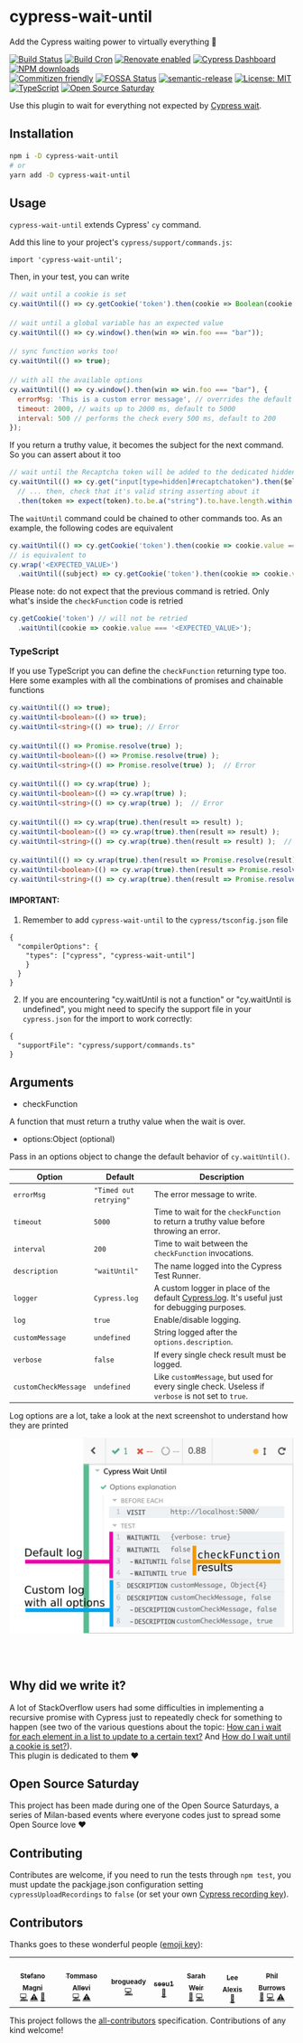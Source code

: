 # cypress-wait-until

Add the Cypress waiting power to virtually everything 🎉

[![Build Status](https://travis-ci.com/NoriSte/cypress-wait-until.svg?branch=master)](https://travis-ci.com/NoriSte/cypress-wait-until)
[![Build Cron](https://img.shields.io/badge/build%20cron-weekly-44cc11.svg)](https://travis-ci.com/NoriSte/cypress-wait-until)
[![Renovate enabled](https://img.shields.io/badge/renovate-enabled-brightgreen.svg)](https://renovatebot.com/)
[![Cypress Dashboard](https://img.shields.io/static/v1?label=Cypress&message=Dashboard&color=00BF88)](https://dashboard.cypress.io/#/projects/g21npg/runs)
[![NPM downloads](https://img.shields.io/npm/dw/cypress-wait-until?color=CB3836)](https://www.npmjs.com/package/cypress-wait-until)
<br />
[![Commitizen friendly](https://img.shields.io/badge/commitizen-friendly-brightgreen.svg)](http://commitizen.github.io/cz-cli/)
[![FOSSA Status](https://app.fossa.io/api/projects/git%2Bgithub.com%2FNoriSte%2Fcypress-wait-until.svg?type=shield)](https://app.fossa.io/projects/git%2Bgithub.com%2FNoriSte%2Fcypress-wait-until?ref=badge_shield) [![semantic-release](https://img.shields.io/badge/%20%20%F0%9F%93%A6%F0%9F%9A%80-semantic--release-e10079.svg)](https://github.com/semantic-release/semantic-release) [![License: MIT](https://img.shields.io/badge/License-MIT-yellow.svg)](https://opensource.org/licenses/MIT)
[![TypeScript](https://badges.frapsoft.com/typescript/love/typescript.svg?v=101)](https://github.com/ellerbrock/typescript-badges/)
[![Open Source
Saturday](https://img.shields.io/badge/%E2%9D%A4%EF%B8%8F-open%20source%20saturday-F64060.svg)](https://www.meetup.com/it-IT/Open-Source-Saturday-Milano/)

Use this plugin to wait for everything not expected by [Cypress wait](https://docs.cypress.io/api/commands/wait.html#Syntax).

## Installation

```bash
npm i -D cypress-wait-until
# or
yarn add -D cypress-wait-until
```

## Usage

`cypress-wait-until` extends Cypress' `cy` command.

Add this line to your project's `cypress/support/commands.js`:

```
import 'cypress-wait-until';
```

Then, in your test, you can write

```javascript
// wait until a cookie is set
cy.waitUntil(() => cy.getCookie('token').then(cookie => Boolean(cookie && cookie.value)));

// wait until a global variable has an expected value
cy.waitUntil(() => cy.window().then(win => win.foo === "bar"));

// sync function works too!
cy.waitUntil(() => true);

// with all the available options
cy.waitUntil(() => cy.window().then(win => win.foo === "bar"), {
  errorMsg: 'This is a custom error message', // overrides the default error message
  timeout: 2000, // waits up to 2000 ms, default to 5000
  interval: 500 // performs the check every 500 ms, default to 200
});
```

If you return a truthy value, it becomes the subject for the next command. So you can assert about
it too

```javascript
// wait until the Recaptcha token will be added to the dedicated hidden input field...
cy.waitUntil(() => cy.get("input[type=hidden]#recaptchatoken").then($el => $el.val()))
  // ... then, check that it's valid string asserting about it
  .then(token => expect(token).to.be.a("string").to.have.length.within(1, 1000));
```

The `waitUntil` command could be chained to other commands too. As an example, the following codes are equivalent
```javascript
cy.waitUntil(() => cy.getCookie('token').then(cookie => cookie.value === '<EXPECTED_VALUE>'));
// is equivalent to
cy.wrap('<EXPECTED_VALUE>')
  .waitUntil((subject) => cy.getCookie('token').then(cookie => cookie.value === subject));
```
Please note: do not expect that the previous command is retried. Only what's inside the `checkFunction` code is retried
```javascript
cy.getCookie('token') // will not be retried
  .waitUntil(cookie => cookie.value === '<EXPECTED_VALUE>');
```


### TypeScript

If you use TypeScript you can define the `checkFunction` returning type too. Here some examples with all the combinations of promises and chainable functions

```typescript
cy.waitUntil(() => true);
cy.waitUntil<boolean>(() => true);
cy.waitUntil<string>(() => true); // Error

cy.waitUntil(() => Promise.resolve(true) );
cy.waitUntil<boolean>(() => Promise.resolve(true) );
cy.waitUntil<string>(() => Promise.resolve(true) );  // Error

cy.waitUntil(() => cy.wrap(true) );
cy.waitUntil<boolean>(() => cy.wrap(true) );
cy.waitUntil<string>(() => cy.wrap(true) );  // Error

cy.waitUntil(() => cy.wrap(true).then(result => result) );
cy.waitUntil<boolean>(() => cy.wrap(true).then(result => result) );
cy.waitUntil<string>(() => cy.wrap(true).then(result => result) );  // Error

cy.waitUntil(() => cy.wrap(true).then(result => Promise.resolve(result)) );
cy.waitUntil<boolean>(() => cy.wrap(true).then(result => Promise.resolve(result)) );
cy.waitUntil<string>(() => cy.wrap(true).then(result => Promise.resolve(result)) );  // Error
```

#### IMPORTANT:
1. Remember to add `cypress-wait-until` to the `cypress/tsconfig.json` file

```
{
  "compilerOptions": {
    "types": ["cypress", "cypress-wait-until"]
    }
  }
}
```

2. If you are encountering "cy.waitUntil is not a function" or "cy.waitUntil is undefined", you might need to specify the support file in your `cypress.json` for the import to work correctly:

```
{
  "supportFile": "cypress/support/commands.ts"
}

```



## Arguments

- checkFunction

A function that must return a truthy value when the wait is over.

- options:Object (optional)

Pass in an options object to change the default behavior of `cy.waitUntil()`.

| Option               | Default                | Description                                                                                                                                               |
| -------------------- | ---------------------- | --------------------------------------------------------------------------------------------------------------------------------------------------------- |
| `errorMsg`           | `"Timed out retrying"` | The error message to write.                                                                                                                               |
| `timeout`            | `5000`                 | Time to wait for the `checkFunction` to return a truthy value before throwing an error.                                                                   |
| `interval`           | `200`                  | Time to wait between the `checkFunction` invocations.                                                                                                     |
| `description`        | `"waitUntil"`          | The name logged into the Cypress Test Runner.                                                                                                             |
| `logger`             | `Cypress.log`          | A custom logger in place of the default [Cypress.log](https://docs.cypress.io/api/cypress-api/cypress-log.html). It's useful just for debugging purposes. |
| `log`                | `true`                 | Enable/disable logging.                                                                                                                                   |
| `customMessage`      | `undefined`            | String logged after the `options.description`.                                                                                                            |
| `verbose`            | `false`                | If every single check result must be logged.                                                                                                              |
| `customCheckMessage` | `undefined`            | Like `customMessage`, but used for every single check. Useless if `verbose` is not set to `true`.                                                         |

Log options are a lot, take a look at the next screenshot to understand how they are printed

![Plugin log options](assets/log-explained.jpg)

<br />
<br />

## Why did we write it?

A lot of StackOverflow users had some difficulties in implementing a recursive promise with Cypress
just to repeatedly check for something to happen (see two of the various questions about the topic: [How can i wait for each element in a list to update to a certain
text?](https://stackoverflow.com/questions/54883861/how-can-i-wait-for-each-element-in-a-list-to-update-to-a-certain-text-using-cypr/55363629#55363629)
And [How do I wait until a cookie is
set?](https://stackoverflow.com/questions/54732818/how-do-i-wait-until-a-cookie-is-set/54743229#54743229)).
<br />
This plugin is dedicated to them ❤️


## Open Source Saturday

This project has been made during one of the Open Source Saturdays, a series of Milan-based events
where everyone codes just to spread some Open Source love ❤️

## Contributing

Contributes are welcome, if you need to run the tests through `npm test`, you must update the packjage.json configuration setting `cypressUploadRecordings` to `false` (or set your own [Cypress recording key](https://docs.cypress.io/guides/guides/command-line.html#Options)).

## Contributors

Thanks goes to these wonderful people ([emoji key](https://allcontributors.org/docs/en/emoji-key)):

<!-- ALL-CONTRIBUTORS-LIST:START - Do not remove or modify this section -->
<!-- prettier-ignore-start -->
<!-- markdownlint-disable -->
<table>
  <tr>
    <td align="center"><a href="https://twitter.com/NoriSte"><img src="https://avatars0.githubusercontent.com/u/173663?v=4" width="100px;" alt=""/><br /><sub><b>Stefano Magni</b></sub></a><br /><a href="https://github.com/NoriSte/cypress-wait-until/commits?author=NoriSte" title="Code">💻</a> <a href="https://github.com/NoriSte/cypress-wait-until/commits?author=NoriSte" title="Tests">⚠️</a> <a href="https://github.com/NoriSte/cypress-wait-until/commits?author=NoriSte" title="Documentation">📖</a></td>
    <td align="center"><a href="https://github.com/allevo"><img src="https://avatars1.githubusercontent.com/u/1054125?v=4" width="100px;" alt=""/><br /><sub><b>Tommaso Allevi</b></sub></a><br /><a href="https://github.com/NoriSte/cypress-wait-until/commits?author=allevo" title="Code">💻</a> <a href="https://github.com/NoriSte/cypress-wait-until/commits?author=allevo" title="Tests">⚠️</a></td>
    <td align="center"><a href="https://github.com/brogueady"><img src="https://avatars2.githubusercontent.com/u/10169795?v=4" width="100px;" alt=""/><br /><sub><b>brogueady</b></sub></a><br /><a href="https://github.com/NoriSte/cypress-wait-until/commits?author=brogueady" title="Code">💻</a></td>
    <td align="center"><a href="https://github.com/seeu1"><img src="https://avatars3.githubusercontent.com/u/57105774?v=4" width="100px;" alt=""/><br /><sub><b>seeu1</b></sub></a><br /><a href="#ideas-seeu1" title="Ideas, Planning, & Feedback">🤔</a></td>
    <td align="center"><a href="https://github.com/sweir27"><img src="https://avatars3.githubusercontent.com/u/2081340?v=4" width="100px;" alt=""/><br /><sub><b>Sarah Weir</b></sub></a><br /><a href="https://github.com/NoriSte/cypress-wait-until/issues?q=author%3Asweir27" title="Bug reports">🐛</a> <a href="https://github.com/NoriSte/cypress-wait-until/commits?author=sweir27" title="Code">💻</a></td>
    <td align="center"><a href="https://github.com/john20xdoe"><img src="https://avatars3.githubusercontent.com/u/14521605?v=4" width="100px;" alt=""/><br /><sub><b>Lee Alexis</b></sub></a><br /><a href="https://github.com/NoriSte/cypress-wait-until/commits?author=john20xdoe" title="Documentation">📖</a></td>
    <td align="center"><a href="https://github.com/peburrows"><img src="https://avatars3.githubusercontent.com/u/778?v=4" width="100px;" alt=""/><br /><sub><b>Phil Burrows</b></sub></a><br /><a href="#ideas-peburrows" title="Ideas, Planning, & Feedback">🤔</a> <a href="https://github.com/NoriSte/cypress-wait-until/commits?author=peburrows" title="Code">💻</a> <a href="https://github.com/NoriSte/cypress-wait-until/commits?author=peburrows" title="Tests">⚠️</a></td>
  </tr>
</table>

<!-- markdownlint-enable -->
<!-- prettier-ignore-end -->
<!-- ALL-CONTRIBUTORS-LIST:END -->

This project follows the [all-contributors](https://github.com/all-contributors/all-contributors) specification. Contributions of any kind welcome!
